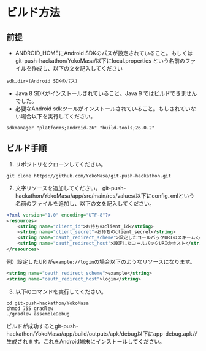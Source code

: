 # ビルド方法
## 前提
- ANDROID_HOMEにAndroid SDKのパスが設定されていること。もしくはgit-push-hackathon/YokoMasa/以下にlocal.properties
という名前のファイルを作成し、以下の文を記入してください
```
sdk.dir=(Android SDKのパス)
```
- Java 8 SDKがインストールされていること。Java 9 ではビルドできませんでした。
- 必要なAndroid sdkツールがインストールされていること。もしされていない場合以下を実行してください。
```
sdkmanager "platforms;android-26" "build-tools;26.0.2"
```
## ビルド手順
1. リポジトリをクローンしてください。
```
git clone https://github.com/YokoMasa/git-push-hackathon.git
```


2. 文字リソースを追加してください。
git-push-hackathon/YokoMasa/app/src/main/res/values/以下にconfig.xmlという名前のファイルを追加し、以下の文を記入してください。
```xml
<?xml version="1.0" encoding="UTF-8"?>
<resources>
    <string name="client_id">お持ちのclient_id</string>
    <string name="client_secret">お持ちのclient_secret</string>
    <string name="oauth_redirect_scheme">設定したコールバックURIのスキーム</string>
    <string name="oauth_redirect_host">設定したコールバックURIのホスト</string>
</resources>
```
例）設定したURIが`example://login`の場合以下のようなリソースになります。 
```xml
<string name="oauth_redirect_scheme">example</string>
<string name="oauth_redirect_host">login</string>
```


3. 以下のコマンドを実行してください。
```
cd git-push-hackathon/YokoMasa
chmod 755 gradlew
./gradlew assembleDebug
```

ビルドが成功するとgit-push-hackathon/YokoMasa/app/build/outputs/apk/debug以下にapp-debug.apkが生成されます。これをAndroid端末にインストールしてください。

